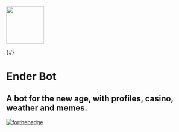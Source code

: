<img src="https://bot.ender.site/img/enderbot.png" width="100">

{:/}
# Ender Bot
## A bot for the new age, with profiles, casino, weather and memes. 
[![forthebadge](https://forthebadge.com/images/badges/made-with-javascript.svg)](https://forthebadge.com)
